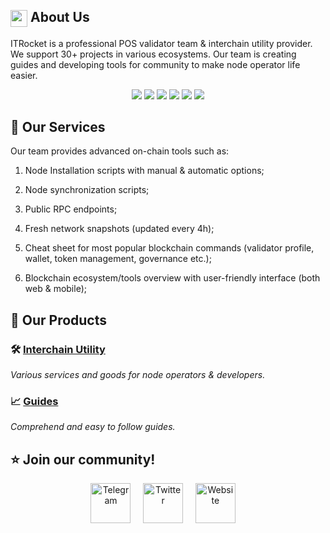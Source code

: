 

## <img src="https://itrocket.net//whiteLogoCrop.ico" style="vertical-align: middle;" width="27" height="27" /> About Us 

ITRocket is a professional POS validator team & interchain utility provider. We support 30+ projects in various ecosystems. Our team is creating guides and developing tools for community to make node operator life easier.

<div align="center">
    <img src="https://img.shields.io/badge/Genesis%20Validators-6-brightgreen">
    <img src="https://img.shields.io/badge/Supported%20Projects-30+-brightgreen">
    <img src="https://img.shields.io/badge/Unique%20Users%20Monthly-2K+-brightgreen">
    <img src="https://img.shields.io/badge/Views%20Monthly-50K+-brightgreen">
    <img src="https://img.shields.io/badge/Total%20Number%20Of%20Commits-1K+-brightgreen">
<!--     <img src="https://img.shields.io/badge/Open%20Pull%20Requests%20&%20Issues-100+-brightgreen"> -->
    <img src="https://img.shields.io/badge/Years%20of%20IT%20Expertise-5+-brightgreen">
</div>


## 💫 Our Services

Our team provides advanced on-chain tools such as:

1. Node Installation scripts with manual & automatic options;

3. Node synchronization scripts;

4. Public RPC endpoints;

5. Fresh network snapshots (updated every 4h);

6. Cheat sheet for most popular blockchain commands (validator profile, wallet, token management, governance etc.);

7. Blockchain ecosystem/tools overview with user-friendly interface (both web & mobile);


##  💎 Our Products

### 🛠️ [Interchain Utility](https://itrocket.net/)
_Various services and goods for node operators & developers._


### 📈 [Guides](https://github.com/itrocket-team/testnet_guides)
_Comprehend and easy to follow guides._

##  ⭐ Join our community!


<p align="center">
  <a href="https://linktr.ee/itrocket_team"><img src="https://brandeps.com/icon-download/T/Telegram-icon-vector-05.svg" width="64" height="64" alt="Telegram" /></a>
  &nbsp; &nbsp;
  <a href="https://twitter.com/itrocket_team"><img src="https://brandeps.com/icon-download/T/Twitter-icon-vector-03.svg" width="64" height="64" alt="Twitter"/></a>
  &nbsp; &nbsp;
    <a href="https://itrocket.net"><img src="https://brandeps.com/icon-download/G/Globe-icon-vector-09.svg" width="64" alt="Website" /></a>
  &nbsp; &nbsp;
</p>


